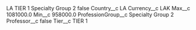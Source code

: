 <?xml version="1.0" encoding="UTF-8"?>
<CustomMetadata xmlns="http://soap.sforce.com/2006/04/metadata" xmlns:xsi="http://www.w3.org/2001/XMLSchema-instance" xmlns:xsd="http://www.w3.org/2001/XMLSchema">
    <label>LA TIER 1 Specialty Group 2</label>
    <protected>false</protected>
    <values>
        <field>Country__c</field>
        <value xsi:type="xsd:string">LA</value>
    </values>
    <values>
        <field>Currency__c</field>
        <value xsi:type="xsd:string">LAK</value>
    </values>
    <values>
        <field>Max__c</field>
        <value xsi:type="xsd:double">1081000.0</value>
    </values>
    <values>
        <field>Min__c</field>
        <value xsi:type="xsd:double">958000.0</value>
    </values>
    <values>
        <field>ProfessionGroup__c</field>
        <value xsi:type="xsd:string">Specialty Group 2</value>
    </values>
    <values>
        <field>Professor__c</field>
        <value xsi:type="xsd:boolean">false</value>
    </values>
    <values>
        <field>Tier__c</field>
        <value xsi:type="xsd:string">TIER 1</value>
    </values>
</CustomMetadata>
